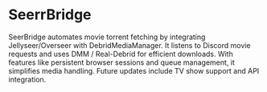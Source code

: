 # SeerrBridge
SeerBridge automates movie torrent fetching by integrating Jellyseer/Overseer with DebridMediaManager. It listens to Discord movie requests and uses DMM / Real-Debrid for efficient downloads. With features like persistent browser sessions and queue management, it simplifies media handling. Future updates include TV show support and API integration.
